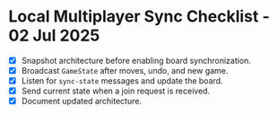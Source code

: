 # Local Multiplayer Sync Checklist - 02 Jul 2025

- [x] Snapshot architecture before enabling board synchronization.
- [x] Broadcast `GameState` after moves, undo, and new game.
- [x] Listen for `sync-state` messages and update the board.
- [x] Send current state when a join request is received.
- [x] Document updated architecture.
